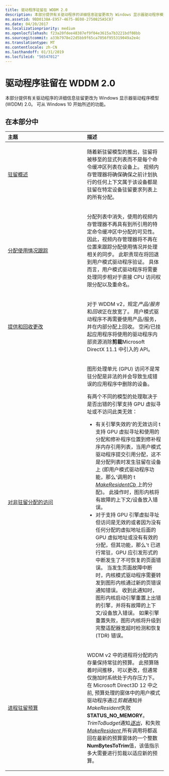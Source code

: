 ```yaml
---
title: 驱动程序驻留在 WDDM 2.0
description: 本部分提供有关驱动程序的详细信息驻留更改为 Windows 显示器驱动程序模型 (WDDM) 2.0。 可从 Windows 10 开始所述的功能。
ms.assetid: 9BD0138A-E957-4675-8E08-2750825A5C87
ms.date: 04/20/2017
ms.localizationpriority: medium
ms.openlocfilehash: f23a20fdee48387ef9f04e3615a7b3221bdf08bb
ms.sourcegitcommit: a33b7978e22d5bb9f65ca7056f955319049a2e4c
ms.translationtype: MT
ms.contentlocale: zh-CN
ms.lasthandoff: 01/31/2019
ms.locfileid: "56547012"
---
```

# <a name="driver-residency-in-wddm-20"></a>驱动程序驻留在 WDDM 2.0


本部分提供有关驱动程序的详细信息驻留更改为 Windows 显示器驱动程序模型 (WDDM) 2.0。 可从 Windows 10 开始所述的功能。

## <a name="span-idinthissectionspanin-this-section"></a><span id="in_this_section"></span>在本部分中


<table>
<colgroup>
<col width="50%" />
<col width="50%" />
</colgroup>
<thead>
<tr class="header">
<th align="left">主题</th>
<th align="left">描述</th>
</tr>
</thead>
<tbody>
<tr class="odd">
<td align="left"><p><a href="residency-overview.md" data-raw-source="[Residency overview](residency-overview.md)">驻留概述</a></p></td>
<td align="left"><p>随着新驻留模型的推出，驻留将被移至的显式列表而不是每个命令缓冲区列表在设备上。 视频内存管理器将确保确保之前计划执行的任何上下文属于该设备都是驻留在特定设备驻留要求列表上的所有分配。</p></td>
</tr>
<tr class="even">
<td align="left"><p><a href="allocation-usage-tracking.md" data-raw-source="[Allocation usage tracking](allocation-usage-tracking.md)">分配使用情况跟踪</a></p></td>
<td align="left"><p>分配列表中消失，使用的视频内存管理器不再具有到所引用的特定命令缓冲区中分配的可见性。 因此，视频内存管理器将不再在位置来跟踪分配使用情况并处理相关的同步。 此职责现在将回退到用户模式驱动程序验证。 具体而言，用户模式驱动程序将需要处理同步相对于直接 CPU 访问权限分配以及重命名。</p></td>
</tr>
<tr class="odd">
<td align="left"><p><a href="offer-and-reclaim-changes.md" data-raw-source="[Offer and reclaim changes](offer-and-reclaim-changes.md)">提供和回收更改</a></p></td>
<td align="left"><p>对于 WDDM v2，规定<em>产品/服务</em>和<em>回收</em>正在放宽了。 用户模式驱动程序不再需要使用产品/服务，并在内部分配上回收。 空闲/已挂起应用程序将使用的驱动程序内部资源消除<strong>剪裁</strong>Microsoft DirectX 11.1 中引入的 API。</p></td>
</tr>
<tr class="even">
<td align="left"><p><a href="access-to-non-resident-allocation.md" data-raw-source="[Access to non-resident allocation](access-to-non-resident-allocation.md)">对非驻留分配的访问</a></p></td>
<td align="left"><p>图形处理单元 (GPU) 访问不是常驻分配是非法的并会导致生成错误的应用程序中删除的设备。</p>
<p>有两个不同的模型的处理取决于是否出错的引擎支持 GPU 虚拟寻址或不访问此类无效：</p>
<ul>
<li>有关引擎失效的&#39;的无效访问 t 支持 GPU 虚拟寻址和使用的分配和修补程序位置到修补程序内存引用列表，当用户模式驱动程序提交引用分配，这不是分配列表时发生驻留在设备上 (即用户模式驱动程序功能，那么&#39;调用的 t <a href="https://msdn.microsoft.com/library/windows/hardware/dn906357" data-raw-source="[&lt;em&gt;MakeResidentCb&lt;/em&gt;](https://msdn.microsoft.com/library/windows/hardware/dn906357)"> <em>MakeResidentCb</em> </a>上的分配)。 此操作时，图形内核将有故障的上下文/设备放入错误。</li>
<li>对于支持 GPU 引擎虚拟寻址但访问是无效的或者因为没有任何分配的虚拟地址后面的 GPU 虚拟地址或没有有效的分配，但其功能，那么&#39;t 已进行常驻，GPU 应引发形式的中断发生了不可恢复的页面错误。 当发生页面故障中断时，内核模式驱动程序需要转发到图形内核通过新的页错误通知错误。 收到此通知时，图形内核启动引擎重置上出错的引擎，并将有故障的上下文/设备放入错误。 如果引擎重置失败，图形内核将升级到完整适配器宽超时检测和恢复 (TDR) 错误。</li>
</ul></td>
</tr>
<tr class="odd">
<td align="left"><p><a href="process-residency-budgets.md" data-raw-source="[Process residency budgets](process-residency-budgets.md)">进程驻留预算</a></p></td>
<td align="left"><p>WDDM v2 中的进程将分配的内存量保持常驻的预算。 此预算随着时间推移，可以更改，但通常仅施加时系统处于内存压力下。 在 Microsoft Direct3D 12 中之前, 预算处理的窗体中的用户模式驱动程序通过<em>剪裁</em>通知并<em>MakeResident</em>失败<strong>STATUS_NO_MEMORY</strong>。 <em>TrimToBudget</em>通知<a href="https://msdn.microsoft.com/library/windows/hardware/dn906355" data-raw-source="[&lt;em&gt;Evict&lt;/em&gt;](https://msdn.microsoft.com/library/windows/hardware/dn906355)"><em>逐出</em></a>，和失败<a href="https://msdn.microsoft.com/library/windows/hardware/dn906357" data-raw-source="[&lt;em&gt;MakeResident&lt;/em&gt;](https://msdn.microsoft.com/library/windows/hardware/dn906357)"> <em>MakeResident</em> </a>所有调用将都返回在最新的预算窗体的一个整数<strong>NumBytesToTrim</strong>值，该值指示多大需要进行剪裁以适应新的预算。</p></td>
</tr>
</tbody>
</table>

 

 

 





